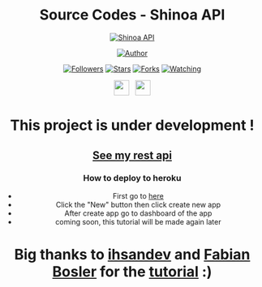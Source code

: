 <div align="center">
 
# Source Codes - Shinoa API
<p align="center">
<a href="#"><img title="Shinoa API" src="https://img.shields.io/badge/Shinoa Api-blue?colorA=%23ff0000&colorB=%23017e40&style=for-the-badge"></a>
</p>
<p align="center">
<a href="https://github.com/QUERY-GANI"><img title="Author" src="https://img.shields.io/badge/Author-Query Gani-orange.svg?style=for-the-badge&logo=github"></a>
</p>
<p align="center">
<a href="https://github.com/QUERY-GANI/shinoa-api"><img title="Followers" src="https://img.shields.io/github/followers/QUERY-GANI?color=red&style=flat-square"></a>
<a href="https://github.com/QUERY-GANI/shinoa-api"><img title="Stars" src="https://img.shields.io/github/stars/QUERY-GANI/shinoa-api?color=blue&style=flat-square"></a>
<a href="https://github.com/QUERY-GANI/shinoa-api"><img title="Forks" src="https://img.shields.io/github/forks/QUERY-GANI/shinoa-api?color=red&style=flat-square"></a>
<a href="https://github.com/QUERY-GANI/shinoa-api"><img title="Watching" src="https://img.shields.io/github/watchers/QUERY-GANI/shinoa-api?label=Watchers&color=blue&style=flat-square"></a>
</p>
<p align='center'>
   <a href="https://wa.me/6283898698875"><img height="30" src="https://c.top4top.io/p_1837yybbf0.jpeg"></a>&nbsp;&nbsp;
   <a href="https://instagram.com/query.gani"><img height="30" src="https://raw.githubusercontent.com/TobyG74/TobyG74/main/instagram.jpg"></a>
</P>

# This project is under development !
## [See my rest api](https://shinoa-rest.herokuapp.com/)
### How to deploy to heroku

- First go to [here](https://dashboard.heroku.com/apps)
- Click the "New" button then click create new app
- After create app go to dashboard of the app
- coming soon, this tutorial will be made again later

# Big thanks to [ihsandev](https://github.com/ihsandev/) and [Fabian Bosler](https://medium.com/swlh/set-up-an-express-js-app-with-passport-js-and-mongodb-for-password-authentication-6ea05d95335c#9305) for the [tutorial](https://www.youtube.com/watch?v=bzBSjjym814) :)
